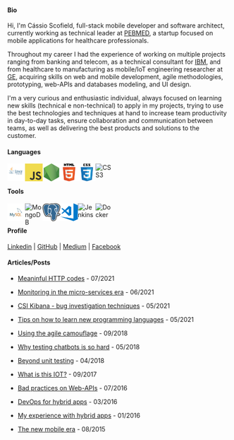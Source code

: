 #### Bio

Hi, I'm Cássio Scofield, full-stack mobile developer and software architect, currently working as technical leader at [PEBMED](https://whitebook.pebmed.com.br/planos "PEBMED Whitebook Website"), a startup focused on mobile applications for healthcare professionals.

Throughout my career I had the experience of working on multiple projects ranging from banking and telecom, as a technical consultant for [IBM](https://www.ibm.com/ "IBM"), and from healthcare to manufacturing as mobile/IoT engineering researcher at [GE](https://www.ge.com/ "General Electric"), acquiring skills on web and mobile development, agile methodologies, prototyping, web-APIs and databases modeling, and UI design.

I'm a very curious and enthusiastic individual, always focused on learning new skills (technical e non-technical) to apply in my projects, trying to use the best technologies and techniques at hand to increase team productivity in day-to-day tasks, ensure collaboration and communication between teams, as well as delivering the best products and solutions to the customer.


#### Languages  

[<img align="left" alt="Java" width="40px" src="https://raw.githubusercontent.com/github/explore/80688e429a7d4ef2fca1e82350fe8e3517d3494d/topics/java/java.png" />](https://en.wikipedia.org/wiki/Java_(programming_language))
[<img align="left" alt="JavaScript" width="40px" src="https://raw.githubusercontent.com/github/explore/80688e429a7d4ef2fca1e82350fe8e3517d3494d/topics/javascript/javascript.png" />](https://en.wikipedia.org/wiki/JavaScript)
[<img align="left" alt="Node.js" width="40px" src="https://raw.githubusercontent.com/github/explore/80688e429a7d4ef2fca1e82350fe8e3517d3494d/topics/nodejs/nodejs.png" />](https://en.wikipedia.org/wiki/Node.js)
[<img align="left" alt="HTML5" width="40px" src="https://raw.githubusercontent.com/github/explore/80688e429a7d4ef2fca1e82350fe8e3517d3494d/topics/html/html.png" />](https://en.wikipedia.org/wiki/HTML)
[<img align="left" alt="CSS3" width="40px" src="https://raw.githubusercontent.com/github/explore/80688e429a7d4ef2fca1e82350fe8e3517d3494d/topics/css/css.png" />](https://en.wikipedia.org/wiki/CSS)
[<img align="left" alt="CSS3" width="40px" src="https://icons-for-free.com/iconfiles/png/128/vscode+icons+type+typescript+official-1324451509037108090.png" />](https://en.wikipedia.org/wiki/TypeScript)


<br/><br/>
  
  
#### Tools  

[<img align="left" alt="MySQL" width="40px" src="https://raw.githubusercontent.com/github/explore/80688e429a7d4ef2fca1e82350fe8e3517d3494d/topics/mysql/mysql.png" />](https://en.wikipedia.org/wiki/MySQL)
[<img align="left" alt="MongoDB" width="40px" src="https://dashboard.absam.io/img/mongo_db.png" />](https://en.wikipedia.org/wiki/MongoDB)
[<img align="left" alt="PostgreSQL" width="40px" src="https://raw.githubusercontent.com/github/explore/80688e429a7d4ef2fca1e82350fe8e3517d3494d/topics/postgresql/postgresql.png" />](https://en.wikipedia.org/wiki/PostgreSQL)
[<img align="left" alt="Visual Studio Code" width="40px" src="https://raw.githubusercontent.com/github/explore/80688e429a7d4ef2fca1e82350fe8e3517d3494d/topics/visual-studio-code/visual-studio-code.png" />](https://code.visualstudio.com/)
[<img align="left" alt="Jenkins" width="40px" src="https://img.icons8.com/color/50/000000/jenkins.png" />](https://en.wikipedia.org/wiki/Jenkins_(software))
[<img align="left" alt="Docker" width="40px" src="https://img.icons8.com/color/452/docker.png" />](https://en.wikipedia.org/wiki/Docker_(software))

<br/><br/>
  

#### Profile

[Linkedin](https://www.linkedin.com/in/cassioscofield/ "Linkedin Profile")  | [GitHub](https://github.com/cassioscofield/ "Linkedin Profile") | [Medium](https://cassioscofield.medium.com/ "Medium Profile") | [Facebook](https://www.facebook.com/cassioscofield "Facebook Profile")


#### Articles/Posts

- [Meaninful HTTP codes](https://www.linkedin.com/pulse/c%25C3%25B3digos-http-com-prop%25C3%25B3sito-c%25C3%25A1ssio-scofield/?trackingId=RnSBuCTxSuG8R76%2F3CnmIw%3D%3D) - 07/2021

- [Monitoring in the micro-services era](https://www.linkedin.com/pulse/monitoring-observability-micro-services-era-c%C3%A1ssio-scofield/) - 06/2021

- [CSI Kibana - bug investigation techniques](https://www.linkedin.com/pulse/csi-kibana-investiga%C3%A7%C3%A3o-de-bug-c%C3%A1ssio-scofield/) - 05/2021

- [Tips on how to learn new programming languages](https://www.linkedin.com/pulse/5-dicas-para-aprender-uma-nova-linguagem-de-c%C3%A1ssio-scofield/) - 05/2021

- [Using the agile camouflage](https://www.linkedin.com/pulse/usando-camuflagem-agile-c%C3%A1ssio-scofield/) - 09/2018

- [Why testing chatbots is so hard](https://www.linkedin.com/pulse/porque-testar-um-chatbot-%C3%A9-t%C3%A3o-dif%C3%ADcil-c%C3%A1ssio-scofield/) - 05/2018

- [Beyond unit testing](https://www.linkedin.com/pulse/testes-automatizados-al%C3%A9m-dos-unit%C3%A1rios-c%C3%A1ssio-scofield/) - 04/2018

- [What is this IOT?](https://www.linkedin.com/pulse/o-que-%C3%A9-essa-tal-de-internet-das-coisas-c%C3%A1ssio-scofield/) - 09/2017

- [Bad practices on Web-APIs](https://www.linkedin.com/pulse/m%C3%A1s-pr%C3%A1ticas-em-apis-http-c%C3%A1ssio-scofield/) - 07/2016

- [DevOps for hybrid apps](https://www.linkedin.com/pulse/devops-para-aplicativos-h%C3%ADbridos-c%C3%A1ssio-scofield/) - 03/2016

- [My experience with hybrid apps](https://www.linkedin.com/pulse/minha-experi%C3%AAncia-com-desenvolvimento-h%C3%ADbrido-c%C3%A1ssio-scofield/) - 01/2016

- [The new mobile era](https://www.linkedin.com/pulse/nova-era-do-mobile-c%C3%A1ssio-scofield/) - 08/2015
 

